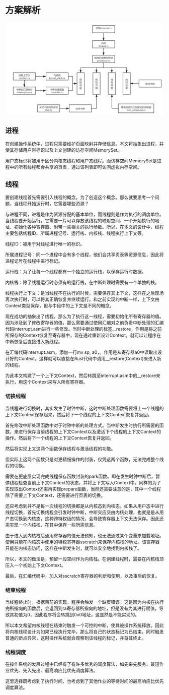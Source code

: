 # 方案解析

<img src="资源文件\实验四.assets\image-20210531145418951.png" alt="image-20210531145418951" style="zoom:50%;" />

## 进程

在创建操作系统中，进程只需要维护页面映射并存储信息。本文将抽象出进程，并使其存储用户带标识以及上文创建的访存空间MemorySet。

用户态标识将被用于区分内核态线程和用户态线程。而访存空间MemorySet是进程中的所有线程都会共享的页表，通过该列表即可访问虚拟内存空间。

## 线程

要创建线程首先需要引入线程的概念。为了创造这个概念。那么就要思考一个问题，当线程开始运行时，它需要哪些资源？

与进程不同，进程是作为资源分配的基本单位，而线程则是作为执行的调度单位。当线程要开始运行，它需要一片可以存放该线程的映射空间、一个开始执行的地址、初始化各种寄存器、附带一些相关的执行参数。所以，在本文的设计中，线程主要包括线程ID、所属进程记号、运行栈、内核栈、线程执行上下文等。

线程ID：被用于对线程进行唯一的标识。

所属进程记号：同一个进程中会有多个线程，他们会共享页表等资源信息，因此将进程记号在线程中进行标记。

运行栈：为了让每一个线程都有一个独立的运行栈，以保存运行时数据。

内核栈：除了线程运行时必须有的运行栈，在中断处理时需要有一个单独的栈。

线程执行上下文：是当线程不在执行的时候，需要保存其上下文，这样在之后现场再次执行时，可以将其正确恢复并继续运行。和之前实现的中断一样，上下文由Context类型保存，但与中段中的上下文是不同的概念。

现在成功的抽象出了线程，那么为了执行这一线程，需要初始化所有寄存器的值。因为涉及到了修改寄存器的值，那么需要通过使用汇编对之前负责中断处理的汇编代码interrupt.asm进行一些修改。当时中断处理的标签__restore，作用是将之前所保存的Context恢复至寄存器中，现在通过重新设计Context，就可以让程序在中断恢复后直接进入新线程。

在汇编代码interrupt.asm，添加一行mv sp, a0，。作用是从寄存器a0中读取出设计好的Context。这样就可以直接在Rust代码中调用__restore(Context)来进入新的线程。

为此本文构建了一个上下文Context，然后转跳至interrupt.asm中的__restore来执行，用这个Context来写入所有寄存器。

### 切换线程

当线程进行切换时，其实发生了时钟中断，这时中断处理函数需要将上一个线程的上下文Context保存起来，然后将下一个线程的上下文Context恢复并返回。

首先修改中断处理函数中对于时钟中断的处理方式。当中断发生时执行所需要的函数，来进行保存当前线程的上下文Context以及激活下个线程的上下文Context的操作。然后将下一个线程的上下文Context恢复并返回。

然后将实现上文这两个函数保存线程与激活线程的功能。

但实际上这两个函数只是对更精细操作的封装，仅凭这两个函数，无法完成整个线程的切换。 

需要在更底层实现完成线程保存函数封装的park函数。即在发生时钟中断后，暂停线程检查当前上下文Context的状态，并将上下文写入Context中。同样的为了实现取出Context还需再实现prepare函数，当然还需要注意的是，其中一个线程除了需要上下文Context，还需要进行页表的切换。

还应考虑到并不是每一次线程的切换都是从内核态到内核态。如果从用户态中进行线程切换，首先切换线程会引发时钟中断，中断交应交由内核处理，也就是是从用户态切换到内核态，这种跨特权级的情况，会导致寄存器上下文无法保存。因此还需实现一个内核栈，在其中保存一些所需信息。

由于进入到内核栈后通用寄存器的值无法预知，也无法通过某个变量来加载地址。使用只能在内核态中使用的特权寄存器sscratch来保存内核栈的地址。该寄存器只能在内核态访问，这样在中断发生时，就可以安全地找到内核栈了。

所以，本文的做法是，预留一段空间作为内核栈。在创建线程时，需要在内核栈顶压入一个初始上下文Context。

最后，在汇编代码中，加入对sscratch寄存器的判断和使用，以及事后的恢复。

### 结束线程

当线程终止时，根据目前的实现，程序会触发一个缺页错误。这是因为内核在执行完所指向的函数后，会返回到ra寄存器所指向的地址，但是没有为其进行赋值，导致其初值为0，因此程序将会转跳到0x0地址，这显然是不能实现的。

所以本文希望内核线程在结束时触发一个可控的中断，使其被操作系统释放。因此将内核线程设计为如果已经执行完毕，那么将自己的状态标记为已结束，同时触发普通的断点异常，这时操作系统就会观察到该线程的标记，并将其终止。

### 线程调度

在操作系统的发展过程中已经有了有许多优秀的调度算法，如先来先服务、最短作业优先、先入先出、最高响应比优先调度算法。

这里选择既考虑到了执行时间，也考虑到了其他作业的等待时间的最高响应比优先调度算法。

